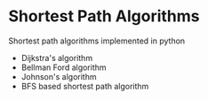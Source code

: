 # Shortest Path Algorithms
Shortest path algorithms implemented in python

- Dijkstra's algorithm
- Bellman Ford algorithm
- Johnson's algorithm
- BFS based shortest path algorithm
